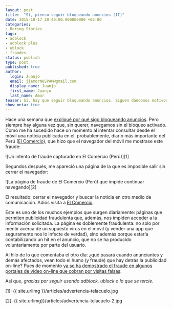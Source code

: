 ```yaml
---
layout: post
title:  "Sí, pienso seguir bloqueando anuncios (II)"
date: 2015-10-17 20:40:00.000000000 +02:00
categories:
- Boring Stories
tags:
- adblock
- adblock plus
- ublock
- fraudes
status: publish
type: post
published: true
author:
  login: Juanjo
  email: jjamorNOSPAM@gmail.com
  display_name: Juanjo
  first_name: Juanjo
  last_name: Amor
teaser: Sí, hay que seguir bloqueando anuncios. Siguen dándonos motivos.
show_meta: true
---
```


Hace una semana que [expliqué por qué sigo bloqueando anuncios][3].
Pero siempre hay alguna vez que, sin querer, navegamos sin el bloqueo
activado. Como me ha sucedido hace un momento al intentar consultar
desde el móvil una noticia publicada en el, probablemente, diario más
importante del Perú ([El Comercio][4]), que hizo que el navegador del móvil
me mostrase este fraude:

![Un intento de fraude capturado en El Comercio (Perú)][1]

Segundos después, me apareció una página de la que es imposible salir sin
cerrar el navegador:

![La página de fraude de El Comercio (Perú) que impide continuar navegando][2]

El resultado: cerrar el navegador y buscar la noticia en otro medio de
comunicación. Adiós visita a [El Comercio][4].

Este es uno de los muchos ejemplos que surgen diariamente: páginas que permiten
publicidad fraudulenta que, además, nos impiden acceder a la información
solicitada. La página es doblemente fraudulenta: no solo por mentir acerca
de un supuesto virus en el móvil (y vender una app que seguramente nos lo
infecte de verdad), sino además porque estaría
contabilizando un hit en el anuncio, que no se ha producido voluntariamente
por parte del usuario.

Al hilo de lo que comentaba el otro día: ¿qué pasará cuando anunciantes y
demás afectados, vean todo el humo (y fraude) que hay detrás la publicidad
on-line? Pues de momento [ya se ha demostrado el
fraude en algunos portales de vídeo on-line que cobran por visitas falsas][5].

Así que, *gracias por seguir usando adblock, ublock o lo que se
tercie*.

[1]: {{ site.urlimg }}/articles/advertencia-telacuelo.jpg

[2]: {{ site.urlimg}}/articles/advertencia-telacuelo-2.jpg

[3]: http://blog.dramor.net/2015/10/si-pienso-seguir-bloqueando-anuncios/

[4]: http://elcomercio.pe/

[5]: http://www.europapress.es/madrid/noticia-imdea-networks-descubre-fraude-portales-video-online-cobro-visitas-falsas-20151016145646.html
